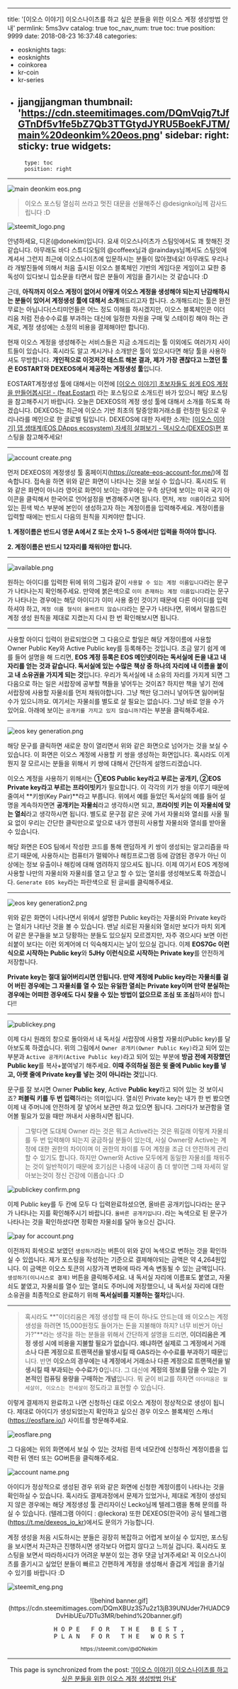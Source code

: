 
---
title: '[이오스 이야기] 이오스나이츠를 하고 싶은 분들을 위한 이오스 계정 생성방법 안내'
permlink: 5ms3vv
catalog: true
toc_nav_num: true
toc: true
position: 9999
date: 2018-08-23 16:37:48
categories:
- eosknights
tags:
- eosknights
- coinkorea
- kr-coin
- kr-series
- jjangjjangman
thumbnail: 'https://cdn.steemitimages.com/DQmVqig7tJfGTnDf5v1fe5bZ7Qb3TTGtydJYRU5BoekFJTM/main%20deonkim%20eos.png'
sidebar:
    right:
        sticky: true
widgets:
    -
        type: toc
        position: right
---


![main deonkim eos.png](https://cdn.steemitimages.com/DQmVqig7tJfGTnDf5v1fe5bZ7Qb3TTGtydJYRU5BoekFJTM/main%20deonkim%20eos.png)

> 이오스 포스팅 열심히 쓰라고 멋진 대문을 선물해주신 @designkoi님께 감사드립니다 :D

![steemit_logo.png](https://cdn.steemitimages.com/DQmaZsenPDf5Qn5nJzDZNkVg1aCQUyXNwqwK1fk8qe4jhKa/steemit_logo.png)


안녕하세요, 디온(@donekim)입니다. 요새 이오스나이츠가 스팀잇에서도 꽤 핫해진 것 같습니다. 아무래도 바다 스튜디오팀의 @coffeex님과 @raindays님께서도 스팀잇에 계셔서 그런지 최근에 이오스나이츠에 입문하시는 분들이 많아졌네요! 아무래도 우리나라 개발진들에 의해서 처음 출시된 이오스 블록체인 기반의 게임다운 게임이고 묘한 중독성이 있다보니 입소문을 타면서 많은 분들이 게임을 즐기시는 것 같습니다 :D

근데, **아직까지 이오스 계정이 없어서 어떻게 이오스 계정을 생성해야 되는지 난감해하시는 분들이 있어서 계정생성 툴에 대해서 소개**해드리고자 합니다. 소개해드리는 툴은 완전 무료는 아닙니다(스티미언들은 어느 정도 이해를 하시겠지만, 이오스 블록체인은 이더리움 처럼 전송수수료를 부과하는 대신에 일정한 자원을 구매 및 스테이킹 해야 하는 관계로, 계정 생성에는 소정의 비용을 결제해야만 합니다).

현재 이오스 계정을 생성해주는 서비스들은 지금 소개드리는 툴 이외에도 여러가지 사이트들이 있습니다. 혹시라도 알고 계시거나 소개받은 툴이 있으시다면 해당 툴을 사용하셔도 무방합니다. **개인적으로 이것저것 테스트 해본 결과, 제가 가장 괜찮다고 느꼈던 툴은 EOSTART와 DEXEOS에서 제공하는 계정생성 툴**입니다.

EOSTART계정생성 툴에 대해서는 이전에 [[이오스 이야기] 초보자들도 쉽게 EOS 계정을 만들어봅시다! - (feat.Eostart)](https://steemit.com/coinkorea/@donekim/eos-feat-eostart) 라는 포스팅으로 소개드린 바가 있으니 해당 포스팅을 참고해주시기 바랍니다. 오늘은 DEXEOS의 계정 생성 툴에 대해서 소개를 하도록 하겠습니다. DEXEOS는 최근에 이오스 기반 최초의 탈중앙화거래소를 런칭한 팀으로 우리나라를 메인으로 한 글로벌 팀입니다. DEXEOS에 대한 자세한 소개는 [[이오스 이야기] 댑 생태계(EOS DApps ecosystem) 자세히 살펴보기 - 덱시오스(DEXEOS)편](https://steemit.com/coinkorea/@donekim/eos-dapps-ecosystem-dexeos) 포스팅을 참고해주세요! 




---

![account create.png](https://cdn.steemitimages.com/DQmaLEccjVsD5yt9An2fUXda22fZ5Agt4HCJNDVqvbdTday/account%20create.png)


먼저 DEXEOS의 계정생성 툴 홈페이지(https://create-eos-account-for.me/)에 접속합니다. 접속을 하면 위와 같은 화면이 나타나는 것을 보실 수 있습니다. 혹시라도 위와 같은 화면이 아니라 영어로 화면이 보이는 경우에는 우측 상단에 보이는 미국 국기 아이콘을 클릭해서 한국어로 언어설정을 변경해주시면 됩니다. 먼저, `계정 이름`이라고 되어 있는 흰색 박스 부분에 본인이 생성하고자 하는 계정이름을 입력해주세요. 계정이름을 입력할 때에는 반드시 다음의 원칙을 지켜야만 합니다.


**1. 계정이름은 반드시 영문 A에서 Z 또는 숫자 1~5 중에서만 입력을 하여야 합니다.**

**2. 계정이름은 반드시 12자리를 채워야만 합니다.**




***

![available.png](https://cdn.steemitimages.com/DQmNockrHGf9jLGFg2py9Tvg2gqiGUFVmXYhAWwr6GABmnp/available.png)

원하는 아이디를 입력한 뒤에 위의 그림과 같이 `사용할 수 있는 계정 이름입니다`라는 문구가 나타나는지 확인해주세요. 만약에 붉은색으로 `이미 존재하는 계정 이름입니다`라는 문구가 나타나는 경우에는 해당 아이디가 이미 사용 중인 것이기 때문에 다른 아이디를 입력하셔야 하고, `계정 이름 형식이 올바르지 않습니다`라는 문구가 나타나면, 위에서 말씀드린 계정 생성 원칙을 제대로 지켰는지 다시 한 번 확인해보시면 됩니다. 


***

사용할 아이디 입력이 완료되었으면 그 다음으로 할일은 해당 계정이름에 사용할 Owner Public Key와 Active Public key를 등록해주는 것입니다. 조금 알기 쉽게 예를 들어 설명을 해 드리면, **EOS 계정 등록은 EOS 메인넷이라는 독서실에 돈을 내고 내 자리를 얻는 것과 같습니다. 독서실에 있는 수많은 책상 중 하나의 자리에 내 이름을 붙이고 내 소유권을 가지게 되는 것**입니다. 우리가 독서실에 내 소유의 자리를 가지게 되면 그 다음으로 하는 일은 서랍장에 공부할 책들을 넣어두는 것이죠? 하지만 책을 넣기 전에 서랍장에 사용할 자물쇠를 먼저 채워야합니다. 그냥 책만 덩그러니 넣어두면 잃어버릴 수가 있으니까요. 여기서는 자물쇠를 별도로 살 필요는 없습니다. 그냥 바로 얻을 수가 있어요. 아래에 보이는 `공개키를 가지고 있지 않습니까?`라는 부분을 클릭해주세요.




***

![eos key generation.png](https://cdn.steemitimages.com/DQmcFMNSoQYz4ULFE4qqhzQKavgPZ4KeTrziFqpLe7omEFS/eos%20key%20generation.png)

해당 문구를 클릭하면 새로운 창이 열리면서 위와 같은 화면으로 넘어가는 것을 보실 수 있습니다. 이 화면은 이오스 계정에 사용할 키 쌍을 생성하는 화면입니다. 혹시라도 이게 뭔지 잘 모르시는 분들을 위해서 키 쌍에 대해서 간단하게 설명드리겠습니다. 


이오스 계정을 사용하기 위해서는 **①EOS Public key라고 부르는 공개키, ②EOS Private key라고 부르는 프라이빗키**가 필요합니다. 이 각각의 키가 쌍을 이루기 때문에 줄여서 **키쌍(Key Pair)**라고 부릅니다. 위에서 예를 들었던 독서실의 예를 들어 설명을 계속하자면면 **공개키는 자물쇠**라고 생각하시면 되고, **프라이빗 키는 이 자물쇠에 맞는 열쇠**라고 생각하시면 됩니다. 별도로 문구점 같은 곳에 가서 자물쇠와 열쇠를 사올 필요 없이 우리는 간단한 클릭만으로 앞으로 내가 영원히 사용할 자물쇠와 열쇠를 받아올 수 있습니다. 


해당 화면은 EOS 팀에서 작성한 코드를 통해 랜덤하게 키 쌍이 생성되는 알고리즘을 따르기 때문에, 사용하시는 컴퓨터가 멀웨어나 해킹프로그램 등에 감염된 경우가 아닌 이상에는 정보 유출이나 해킹에 대해 염려하지 않으셔도 됩니다.  이제 여기서 EOS 계정에 사용할 나만의 자물쇠와 자물쇠를 열고 닫고 할 수 있는 열쇠를 생성해보도록 하겠습니다. `Generate EOS key`라는 파란색으로 된 글씨를 클릭해주세요.


***

![eos key generation2.png](https://cdn.steemitimages.com/DQmav4L23Me1xpK6MoVyvXZNxkjV6mAPaTEd9fvXq2xk6EH/eos%20key%20generation2.png)


위와 같은 화면이 나타나면서 위에서 설명한 Public key라는 자물쇠와 Private key라는 열쇠가 나타난 것을 볼 수 있습니다. 맨날 쇠로된 자물쇠와 열쇠만 보다가 마치 외계어 같은 문구들을 보고 당황하는 분들도 있으실지 모르겠지만, 자주 겪으시다 보면 이런 쇠붙이 보다는 이런 외계어에 더 익숙해지시는 날이 있으실 겁니다. 이제 **EOS7Gc 이런식으로 시작하는 Public key**와 **5JHy 이런식으로 시작하는 Private key**를 안전하게 저장합니다. 

**Private key는 절대 잃어버리시면 안됩니다. 만약 계정에 Public key라는 자물쇠를 걸어 버린 경우에는 그 자물쇠를 열 수 있는 유일한 열쇠는 Private key이며 만약 분실하는 경우에는 어떠한 경우에도 다시 찾을 수 있는 방법이 없으므로 조심 또 조심**하셔야 합니다!!

***

![publickey.png](https://cdn.steemitimages.com/DQmXNGhShgBk3vGepSYoqBDKLT2yRZSHw7JoWT8A6ymECCP/publickey.png)

이제 다시 원래의 창으로 돌아와서 내 독서실 서랍장에 사용할 자물쇠(Public key)를 달아보도록 하겠습니다. 위의 그림에서 `Owner 공개키(Owner Public Key)`라고 되어 있는 부분과 `Active 공개키(Active Public key)`라고 되어 있는 부분에 **방금 전에 저장했던 Public key**를 복사+붙여넣기 해주세요. **이때 주의하실 점은 윗 줄에 Public key를 넣고, 아랫 줄에 Private key를 넣는 것이 아니라는 것**입니다. 

문구를 잘 보시면 Owner **Public key**, Active **Public key**라고 되어 있는 것 보이시죠? **퍼블릭 키를 두 번 입력**하라는 의미입니다. 열쇠인 Private key는 내가 한 번 봤으면 이제 내 주머니에 안전하게 잘 넣어서 보관만 하고 있으면 됩니다. 그러다가 보관함을 열어볼 필요가 있을 때만 꺼내서 사용하시면 됩니다. 

> 그렇다면 도대체 Owner 라는 것은 뭐고 Active라는 것은 뭐길래 이렇게 자물쇠를 두 번 입력해야 되는지 궁금하실 분들이 있는데, 사실 Owner랑 Active는 계정에 대한 권한의 차이이며 이 권한의 차이를 두어 계정을 조금 더 안전하게 관리할 수 있기도 합니다. 하지만 Owner와 Active 모두에게 동일한 자물쇠를 채워주는 것이 일반적이기 때문에 호기심은 나중에 내공이 좀 더 쌓이면 그때 자세히 알아보는것이 정신 건강에 이롭습니다 :D

![publickey confirm.png](https://cdn.steemitimages.com/DQmQjvQssWDPnitSNhdCN49rfyYoM8tdYyggxijJHok6Jht/publickey%20confirm.png)

이제 Public key를 두 칸에 모두 다 입력완료하셨으면, 올바른 공개키입니다라는 문구가 나타나는 지를 확인해주시기 바랍니다. `올바른 공개키입니다.`라는 녹색으로 된 문구가 나타나는 것을 확인하셨다면 정확한 자물쇠를 달아 놓으신 겁니다.

![pay for account.png](https://cdn.steemitimages.com/DQmcgNtcqKNReDM4U39Ga3YgLNuoh6zNEWWxMnZtjMVz6aV/pay%20for%20account.png)

이전까지 회색으로 보였던 `생성하기`라는 버튼이 위와 같이 녹색으로 변하는 것을 확인하실 수 있씁니다. 제가 포스팅을 작성하는 기준으로 결제해야되는 금액은 약 4,264원입니다. 이 금액은 이오스 토큰의 시장가격 변화에 따라 계속 변동될 수 있는 금액입니다. `생성하기(이니시스로 결제)` 버튼을 클릭해주세요. 내 독서실 자리에 이름표도 붙였고, 자물쇠도 붙였고, 자물쇠를 열수 있는 열쇠도 주머니에 저장했으니, 내 독서실 자리에 대한 소유권을 최종적으로 완료하기 위해 **독서실비를 지불하는 절차**입니다. 


***


> 혹시라도 **"이더리움은 계정 생성할 때 돈이 하나도 안드는데 왜 이오스는 계정 생성을 하려면 15,000원정도 들어가는 돈을 지불해야 하지? 너무 비싼거 아닌가?"**라는 생각을 하는 분들을 위해서 간단하게 설명을 드리면, **이더리움은 계정 생성 시에 비용을 지불할 필요가 없습니다. 왜냐하면 실제로 그 계정에서 거래소나 다른 계정으로 트랜잭션을 발생시킬 때 GAS라는 수수료를 부과하기 때문**입니다. 반면 **이오스의 경우에는 내 계정에서 거래소나 다른 계정으로 트랜잭션을 발생시킬 때 부과되는 수수료가 0**입니다. 그 대신에 **계정의 정보를 담을 수 있는 기본적인 컴퓨팅 용량을 구매하는 개념**입니다. 뭐 굳이 비교를 하자면 `이더리움은 월세살이, 이오스는 전세살이` 정도라고 표현할 수 있습니다. 


이렇게 결제까지 완료하고 나면 신청하신 대로 이오스 계정이 정상적으로 생성이 됩니다. 제대로 아이디가 생성되었는지 확인하고 싶으신 경우 이오스 블록체인 스캐너(https://eosflare.io/) 사이트를 방문해주세요.

![eosflare.png](https://cdn.steemitimages.com/DQmbHeCnC8497FQUQiWvKH3q6GLpm5ZWefQsGu7XYS98cqB/eosflare.png)

그 다음에는 위의 화면에서 보실 수 있는 것처럼 흰색 네모칸에 신청하신 계정이름을 입력한 뒤 엔터 또는 GO버튼을 클릭해주세요. 

![account name.png](https://cdn.steemitimages.com/DQmU35HRgSieTUHYFDxMkTLv2ertKcvhPMuYrP7KfMBYKNF/account%20name.png)

아이디가 정상적으로 생성된 경우 위와 같은 화면에 신청한 계정이름이 나타나는 것을 확인하실 수 있습니다. 혹시라도 결제과정에서 문제가 있었거나, 제대로 계정이 생성되지 않은 경우에는 해당 계정생성 툴 관리자이신 Lecko님께 텔레그램을 통해 문의를 하실 수 있습니다. (텔레그램 아이디 : @leckora)
또한 DEXEOS(한국어) 공식 텔레그램(https://t.me/dexeos_io_kr)에서도 문의가 가능합니다. 


계정 생성을 처음 시도하시는 분들은 굉장히 복잡하고 어렵게 보이실 수 있지만, 포스팅을 보시면서 차근차근 진행하시면 생각보다 어렵지 않다고 느끼실 겁니다. 혹시라도 포스팅을 보면서 따라하시다가 어려운 부분이 있는 경우 댓글 남겨주세요! 꼭 이오스나이츠를 즐기시고 싶었던 분들이 빠르고 간편하게 계정을 생성해서 즐겁게 게임을 즐기실 수 있기를 바랍니다 :D 




![steemit_eng.png](https://cdn.steemitimages.com/DQmXyvEeNrzp6hFun3B8ho6pRCRnvnNthGA67HH7G5Fe6Gx/steemit_eng.png)


<center>![behind banner.gif](https://cdn.steemitimages.com/DQmXBUz3S7u2z13jB39UNUder7HUADC9DvHibUEu7DTu3MR/behind%20banner.gif)



<center><pre> H O P E   F O R   T H E   B E S T , 
P L A N   F O R   T H E   W O R S T</pre>
<sub> https://steemit.com/@dONekim</sub></center>

- - -

This page is synchronized from the post: ['[이오스 이야기] 이오스나이츠를 하고 싶은 분들을 위한 이오스 계정 생성방법 안내'](https://steemit.com/@donekim/5ms3vv)
